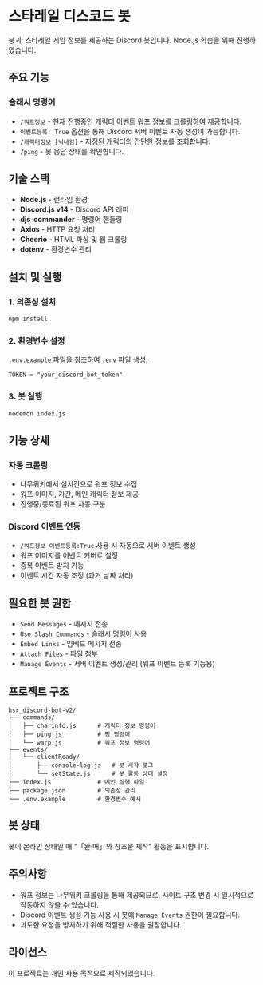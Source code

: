 # 스타레일 디스코드 봇

붕괴: 스타레일 게임 정보를 제공하는 Discord 봇입니다.
Node.js 학습을 위해 진행하였습니다.

## 주요 기능

### 슬래시 명령어
- `/워프정보` - 현재 진행중인 캐릭터 이벤트 워프 정보를 크롤링하여 제공합니다.
- `이벤트등록: True` 옵션을 통해 Discord 서버 이벤트 자동 생성이 가능합니다.
- `/캐릭터정보 [닉네임]` - 지정된 캐릭터의 간단한 정보를 조회합니다.
- `/ping` - 봇 응답 상태를 확인합니다.

## 기술 스택

- **Node.js** - 런타임 환경
- **Discord.js v14** - Discord API 래퍼
- **djs-commander** - 명령어 핸들링
- **Axios** - HTTP 요청 처리
- **Cheerio** - HTML 파싱 및 웹 크롤링
- **dotenv** - 환경변수 관리

## 설치 및 실행

### 1. 의존성 설치
```bash
npm install
```

### 2. 환경변수 설정
`.env.example` 파일을 참조하여 `.env` 파일 생성:
```env
TOKEN = "your_discord_bot_token"
```

### 3. 봇 실행
```bash
nodemon index.js
```

## 기능 상세

### 자동 크롤링
- 나무위키에서 실시간으로 워프 정보 수집
- 워프 이미지, 기간, 메인 캐릭터 정보 제공
- 진행중/종료된 워프 자동 구분

### Discord 이벤트 연동
- `/워프정보 이벤트등록:True` 사용 시 자동으로 서버 이벤트 생성
- 워프 이미지를 이벤트 커버로 설정
- 중복 이벤트 방지 기능
- 이벤트 시간 자동 조정 (과거 날짜 처리)

## 필요한 봇 권한

- `Send Messages` - 메시지 전송
- `Use Slash Commands` - 슬래시 명령어 사용
- `Embed Links` - 임베드 메시지 전송
- `Attach Files` - 파일 첨부
- `Manage Events` - 서버 이벤트 생성/관리 (워프 이벤트 등록 기능용)

## 프로젝트 구조

```
hsr_discord-bot-v2/
├── commands/
│   ├── charinfo.js      # 캐릭터 정보 명령어
│   ├── ping.js          # 핑 명령어
│   └── warp.js          # 워프 정보 명령어
├── events/
│   └── clientReady/
│       ├── console-log.js   # 봇 시작 로그
│       └── setState.js      # 봇 활동 상태 설정
├── index.js             # 메인 실행 파일
├── package.json         # 의존성 관리
└── .env.example         # 환경변수 예시
```

## 봇 상태

봇이 온라인 상태일 때 "「완·매」와 창조물 제작" 활동을 표시합니다.

## 주의사항

- 워프 정보는 나무위키 크롤링을 통해 제공되므로, 사이트 구조 변경 시 일시적으로 작동하지 않을 수 있습니다.
- Discord 이벤트 생성 기능 사용 시 봇에 `Manage Events` 권한이 필요합니다.
- 과도한 요청을 방지하기 위해 적절한 사용을 권장합니다.

## 라이선스

이 프로젝트는 개인 사용 목적으로 제작되었습니다.
